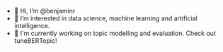 - 👋 Hi, I’m @benjaminr
- 👀 I’m interested in data science, machine learning and artificial intelligence.
- 🤖 I'm currently working on topic modelling and evaluation. Check out tuneBERTopic!

<!---
benjaminr/benjaminr is a ✨ special ✨ repository because its `README.md` (this file) appears on your GitHub profile.
You can click the Preview link to take a look at your changes.
--->
